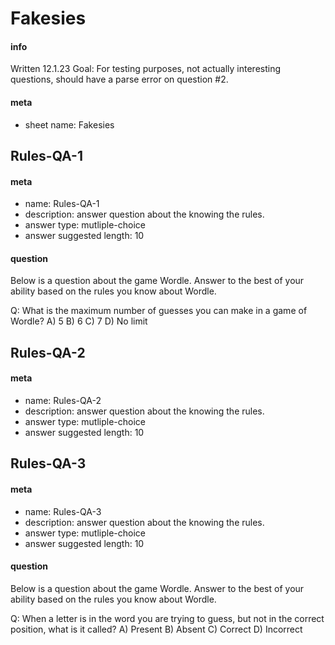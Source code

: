 # Fakesies
#### info
Written 12.1.23
Goal: For testing purposes, not actually interesting questions, should have a parse error on question #2.

#### meta
- sheet name: Fakesies

## Rules-QA-1
#### meta
 - name: Rules-QA-1
 - description: answer question about the knowing the rules.
 - answer type: mutliple-choice
 - answer suggested length: 10
 
#### question
Below is a question about the game Wordle. Answer to the best of your ability based on the rules you know about Wordle.

Q: What is the maximum number of guesses you can make in a game of Wordle?
A) 5
B) 6
C) 7
D) No limit

## Rules-QA-2
#### meta
 - name: Rules-QA-2
 - description: answer question about the knowing the rules.
 - answer type: mutliple-choice
 - answer suggested length: 10
 

## Rules-QA-3
#### meta
 - name: Rules-QA-3
 - description: answer question about the knowing the rules.
 - answer type: mutliple-choice
 - answer suggested length: 10

#### question
Below is a question about the game Wordle. Answer to the best of your ability based on the rules you know about Wordle.

Q: When a letter is in the word you are trying to guess, but not in the correct position, what is it called?
A) Present
B) Absent
C) Correct
D) Incorrect


